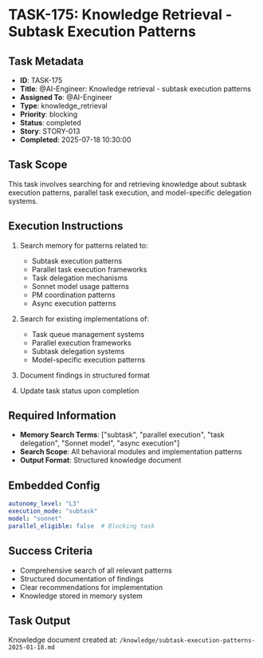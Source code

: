 # TASK-175: Knowledge Retrieval - Subtask Execution Patterns

## Task Metadata
- **ID**: TASK-175
- **Title**: @AI-Engineer: Knowledge retrieval - subtask execution patterns
- **Assigned To**: @AI-Engineer
- **Type**: knowledge_retrieval
- **Priority**: blocking
- **Status**: completed
- **Story**: STORY-013
- **Completed**: 2025-07-18 10:30:00

## Task Scope
This task involves searching for and retrieving knowledge about subtask execution patterns, parallel task execution, and model-specific delegation systems.

## Execution Instructions
1. Search memory for patterns related to:
   - Subtask execution patterns
   - Parallel task execution frameworks
   - Task delegation mechanisms
   - Sonnet model usage patterns
   - PM coordination patterns
   - Async execution patterns

2. Search for existing implementations of:
   - Task queue management systems
   - Parallel execution frameworks
   - Subtask delegation systems
   - Model-specific execution patterns

3. Document findings in structured format

4. Update task status upon completion

## Required Information
- **Memory Search Terms**: ["subtask", "parallel execution", "task delegation", "Sonnet model", "async execution"]
- **Search Scope**: All behavioral modules and implementation patterns
- **Output Format**: Structured knowledge document

## Embedded Config
```yaml
autonomy_level: "L3"
execution_mode: "subtask"
model: "sonnet"
parallel_eligible: false  # Blocking task
```

## Success Criteria
- Comprehensive search of all relevant patterns
- Structured documentation of findings
- Clear recommendations for implementation
- Knowledge stored in memory system

## Task Output
Knowledge document created at: `/knowledge/subtask-execution-patterns-2025-01-18.md`